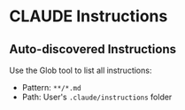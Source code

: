 # CLAUDE Instructions

## Auto-discovered Instructions

Use the Glob tool to list all instructions:
- Pattern: `**/*.md`
- Path: User's `.claude/instructions` folder
